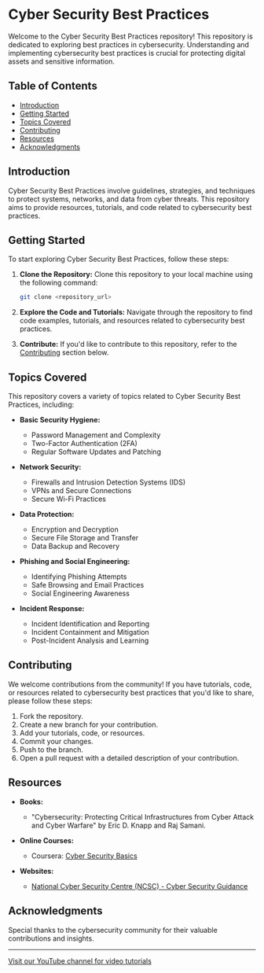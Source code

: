 # Cyber Security Best Practices

Welcome to the Cyber Security Best Practices repository! This repository is dedicated to exploring best practices in cybersecurity. Understanding and implementing cybersecurity best practices is crucial for protecting digital assets and sensitive information.

## Table of Contents

- [Introduction](#introduction)
- [Getting Started](#getting-started)
- [Topics Covered](#topics-covered)
- [Contributing](#contributing)
- [Resources](#resources)
- [Acknowledgments](#acknowledgments)

## Introduction

Cyber Security Best Practices involve guidelines, strategies, and techniques to protect systems, networks, and data from cyber threats. This repository aims to provide resources, tutorials, and code related to cybersecurity best practices.

## Getting Started

To start exploring Cyber Security Best Practices, follow these steps:

1. **Clone the Repository:** Clone this repository to your local machine using the following command:
   ```bash
   git clone <repository_url>
   ```

2. **Explore the Code and Tutorials:** Navigate through the repository to find code examples, tutorials, and resources related to cybersecurity best practices.

3. **Contribute:** If you'd like to contribute to this repository, refer to the [Contributing](#contributing) section below.

## Topics Covered

This repository covers a variety of topics related to Cyber Security Best Practices, including:

- **Basic Security Hygiene:**
  - Password Management and Complexity
  - Two-Factor Authentication (2FA)
  - Regular Software Updates and Patching

- **Network Security:**
  - Firewalls and Intrusion Detection Systems (IDS)
  - VPNs and Secure Connections
  - Secure Wi-Fi Practices

- **Data Protection:**
  - Encryption and Decryption
  - Secure File Storage and Transfer
  - Data Backup and Recovery

- **Phishing and Social Engineering:**
  - Identifying Phishing Attempts
  - Safe Browsing and Email Practices
  - Social Engineering Awareness

- **Incident Response:**
  - Incident Identification and Reporting
  - Incident Containment and Mitigation
  - Post-Incident Analysis and Learning

## Contributing

We welcome contributions from the community! If you have tutorials, code, or resources related to cybersecurity best practices that you'd like to share, please follow these steps:

1. Fork the repository.
2. Create a new branch for your contribution.
3. Add your tutorials, code, or resources.
4. Commit your changes.
5. Push to the branch.
6. Open a pull request with a detailed description of your contribution.

## Resources

- **Books:**
  - "Cybersecurity: Protecting Critical Infrastructures from Cyber Attack and Cyber Warfare" by Eric D. Knapp and Raj Samani.

- **Online Courses:**
  - Coursera: [Cyber Security Basics](https://www.coursera.org/learn/intro-cyber-security)

- **Websites:**
  - [National Cyber Security Centre (NCSC) - Cyber Security Guidance](https://www.ncsc.gov.uk/collection/10-steps-to-cyber-security)

## Acknowledgments

Special thanks to the cybersecurity community for their valuable contributions and insights.

---

[Visit our YouTube channel for video tutorials](<YouTube_Channel_Link>)